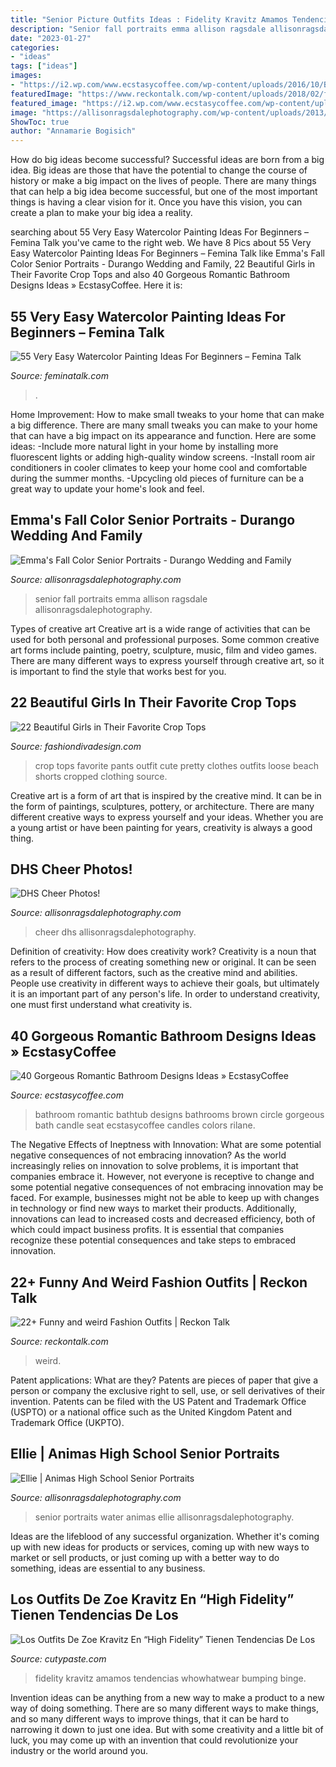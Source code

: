 ```yaml
---
title: "Senior Picture Outfits Ideas : Fidelity Kravitz Amamos Tendencias Whowhatwear Bumping Binge"
description: "Senior fall portraits emma allison ragsdale allisonragsdalephotography"
date: "2023-01-27"
categories:
- "ideas"
tags: ["ideas"]
images:
- "https://i2.wp.com/www.ecstasycoffee.com/wp-content/uploads/2016/10/Beautiful-Circle-Bathtub-with-Brown-Seat.jpg?resize=673%2C900"
featuredImage: "https://www.reckontalk.com/wp-content/uploads/2018/02/funny-weird-fashion-design-4.jpg"
featured_image: "https://i2.wp.com/www.ecstasycoffee.com/wp-content/uploads/2016/10/Beautiful-Circle-Bathtub-with-Brown-Seat.jpg?resize=673%2C900"
image: "https://allisonragsdalephotography.com/wp-content/uploads/2013/12/2013-12-13_0065-652x1024.jpg"
ShowToc: true
author: "Annamarie Bogisich"
---
```



How do big ideas become successful?
Successful ideas are born from a big idea. Big ideas are those that have the potential to change the course of history or make a big impact on the lives of people. There are many things that can help a big idea become successful, but one of the most important things is having a clear vision for it. Once you have this vision, you can create a plan to make your big idea a reality.

	

		
searching about 55 Very Easy Watercolor Painting Ideas For Beginners – Femina Talk you've came to the right web. We have 8 Pics about 55 Very Easy Watercolor Painting Ideas For Beginners – Femina Talk like Emma&#039;s Fall Color Senior Portraits - Durango Wedding and Family, 22 Beautiful Girls in Their Favorite Crop Tops and also 40 Gorgeous Romantic Bathroom Designs Ideas » EcstasyCoffee. Here it is:
		
    
## 55 Very Easy Watercolor Painting Ideas For Beginners – Femina Talk

<img loading=lazy src="https://www.feminatalk.com/wp-content/uploads/2018/08/Very-Easy-Watercolor-Painting-Ideas-for-beginners00012.jpg" onerror="this.onerror=null;this.src='https://tse1.mm.bing.net/th?id=OIP.xVZTKcQQwhbMDw9A0d1K6gHaKe&amp;pid=15.1';" alt="55 Very Easy Watercolor Painting Ideas For Beginners – Femina Talk">

_Source: feminatalk.com_

>. 

	

Home Improvement: How to make small tweaks to your home that can make a big difference.
There are many small tweaks you can make to your home that can have a big impact on its appearance and function. Here are some ideas: 
-Include more natural light in your home by installing more fluorescent lights or adding high-quality window screens. 
-Install room air conditioners in cooler climates to keep your home cool and comfortable during the summer months. 
-Upcycling old pieces of furniture can be a great way to update your home's look and feel.

    
## Emma&#039;s Fall Color Senior Portraits - Durango Wedding And Family

<img loading=lazy src="https://allisonragsdalephotography.com/wp-content/uploads/2013/12/2013-12-13_0065-652x1024.jpg" onerror="this.onerror=null;this.src='https://tse3.mm.bing.net/th?id=OIP.S5H4b0d5Ej9tCjuovmUTRAHaLo&amp;pid=15.1';" alt="Emma&#039;s Fall Color Senior Portraits - Durango Wedding and Family">

_Source: allisonragsdalephotography.com_

>senior fall portraits emma allison ragsdale allisonragsdalephotography. 

	

Types of creative art
Creative art is a wide range of activities that can be used for both personal and professional purposes. Some common creative art forms include painting, poetry, sculpture, music, film and video games. There are many different ways to express yourself through creative art, so it is important to find the style that works best for you.

    
## 22 Beautiful Girls In Their Favorite Crop Tops

<img loading=lazy src="http://www.fashiondivadesign.com/wp-content/uploads/2013/09/beautiful-top-15.jpg" onerror="this.onerror=null;this.src='https://tse2.mm.bing.net/th?id=OIP.3GvnlcjaYQai2pMN0e4XYQHaK3&amp;pid=15.1';" alt="22 Beautiful Girls in Their Favorite Crop Tops">

_Source: fashiondivadesign.com_

>crop tops favorite pants outfit cute pretty clothes outfits loose beach shorts cropped clothing source. 

	

Creative art is a form of art that is inspired by the creative mind. It can be in the form of paintings, sculptures, pottery, or architecture. There are many different creative ways to express yourself and your ideas. Whether you are a young artist or have been painting for years, creativity is always a good thing.

    
## DHS Cheer Photos!

<img loading=lazy src="http://allisonragsdalephotography.com/wp-content/uploads/2015/03/DSC3678-1024x731.jpg" onerror="this.onerror=null;this.src='https://tse4.mm.bing.net/th?id=OIP.hyphIzAffshCPQWjTI1UbwHaFS&amp;pid=15.1';" alt="DHS Cheer Photos!">

_Source: allisonragsdalephotography.com_

>cheer dhs allisonragsdalephotography. 

	

Definition of creativity: How does creativity work?
Creativity is a noun that refers to the process of creating something new or original. It can be seen as a result of different factors, such as the creative mind and abilities. People use creativity in different ways to achieve their goals, but ultimately it is an important part of any person's life. In order to understand creativity, one must first understand what creativity is.

    
## 40 Gorgeous Romantic Bathroom Designs Ideas » EcstasyCoffee

<img loading=lazy src="https://i2.wp.com/www.ecstasycoffee.com/wp-content/uploads/2016/10/Beautiful-Circle-Bathtub-with-Brown-Seat.jpg?resize=673%2C900" onerror="this.onerror=null;this.src='https://tse2.mm.bing.net/th?id=OIP.Pjlrg1Mk-c90_UL5xVT0vwHaJ5&amp;pid=15.1';" alt="40 Gorgeous Romantic Bathroom Designs Ideas » EcstasyCoffee">

_Source: ecstasycoffee.com_

>bathroom romantic bathtub designs bathrooms brown circle gorgeous bath candle seat ecstasycoffee candles colors rilane. 

	

The Negative Effects of Ineptness with Innovation: What are some potential negative consequences of not embracing innovation?
As the world increasingly relies on innovation to solve problems, it is important that companies embrace it. However, not everyone is receptive to change and some potential negative consequences of not embracing innovation may be faced. For example, businesses might not be able to keep up with changes in technology or find new ways to market their products. Additionally, innovations can lead to increased costs and decreased efficiency, both of which could impact business profits. It is essential that companies recognize these potential consequences and take steps to embraced innovation.

    
## 22+ Funny And Weird Fashion Outfits | Reckon Talk

<img loading=lazy src="https://www.reckontalk.com/wp-content/uploads/2018/02/funny-weird-fashion-design-4.jpg" onerror="this.onerror=null;this.src='https://tse1.mm.bing.net/th?id=OIP.TwEH_2TJa0s0iH-tiZBWxAHaKl&amp;pid=15.1';" alt="22+ Funny and weird Fashion Outfits | Reckon Talk">

_Source: reckontalk.com_

>weird. 

	

Patent applications: What are they?
Patents are pieces of paper that give a person or company the exclusive right to sell, use, or sell derivatives of their invention. Patents can be filed with the US Patent and Trademark Office (USPTO) or a national office such as the United Kingdom Patent and Trademark Office (UKPTO).

    
## Ellie | Animas High School Senior Portraits

<img loading=lazy src="http://allisonragsdalephotography.com/wp-content/uploads/2013/07/allisonragsdalephotography-34-681x1024.jpg" onerror="this.onerror=null;this.src='https://tse1.mm.bing.net/th?id=OIP.EcwX5IW2-euphX6jwxvUgAHaLI&amp;pid=15.1';" alt="Ellie | Animas High School Senior Portraits">

_Source: allisonragsdalephotography.com_

>senior portraits water animas ellie allisonragsdalephotography. 

	

Ideas are the lifeblood of any successful organization. Whether it's coming up with new ideas for products or services, coming up with new ways to market or sell products, or just coming up with a better way to do something, ideas are essential to any business.

    
## Los Outfits De Zoe Kravitz En “High Fidelity” Tienen Tendencias De Los

<img loading=lazy src="https://www.cutypaste.com/wp-content/uploads/2020/04/high-fidelity-outfits-286703-1586487282484-image.500x0c.jpg" onerror="this.onerror=null;this.src='https://tse4.mm.bing.net/th?id=OIP.nGy3kiY_HUm3w0w5c2Xz9QHaLH&amp;pid=15.1';" alt="Los Outfits De Zoe Kravitz En “High Fidelity” Tienen Tendencias De Los">

_Source: cutypaste.com_

>fidelity kravitz amamos tendencias whowhatwear bumping binge. 

	

Invention ideas can be anything from a new way to make a product to a new way of doing something. There are so many different ways to make things, and so many different ways to improve things, that it can be hard to narrowing it down to just one idea. But with some creativity and a little bit of luck, you may come up with an invention that could revolutionize your industry or the world around you.

